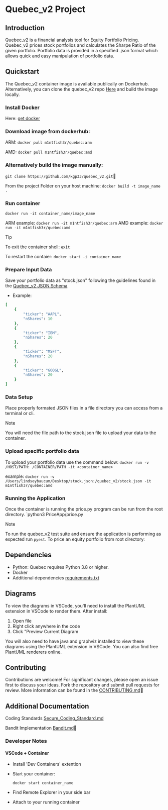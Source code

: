 # Quebec_v2 Project

## Introduction
Quebec_v2 is a financial analysis tool for Equity Portfolio Pricing.  Quebec_v2 prices stock portfolios and calculates the Sharpe Ratio of the given
portfolio. Portfolio data is provided in a specified .json format which allows quick and easy manipulation of portfolio data.

## Quickstart
The Quebec_v2 container image is available publically on Dockerhub.  Alternatively, you can clone the quebec_v2 repo [Here](https://github.com/kgp33/quebec_v2.git) and build the image locally.

### Install Docker

Here: [get docker](https://docs.docker.com/get-started/get-docker/)

### Download image from dockerhub:

ARM: `docker pull m1ntfish3r/quebec:arm`

AMD: `docker pull m1ntfish3r/quebec:amd`

### Alternatively build the image manually:
`git clone https://github.com/kgp33/quebec_v2.git`🦄

From the project Folder on your host machine:
`docker build -t image_name .`

### Run container

`docker run -it container_name/image_name`

ARM example: `docker run -it m1ntfish3r/quebec:arm`
AMD example: `docker run -it m1ntfish3r/quebec:amd`

> [!TIP]
> To exit the container shell:
> `exit`
> 
> To restart the contaier:
> `docker start -i container_name`

### Prepare Input Data

Save your portfolio data as "stock.json" following the guidelines found in the [Quebec_v2 JSON Schema](https://github.com/kgp33/quebec_v2/blob/main/Schemas/stock-schema.json)

- Example: 
```ruby
[
    {
        "ticker": "AAPL", 
        "nShares": 10
    }, 
    {
        "ticker": "IBM",
        "nShares": 20
    },
    {
        "ticker": "MSFT",
        "nShares": 20
    },
    {
        "ticker": "GOOGL",
        "nShares": 20
    }
]
```

### Data Setup
Place properly formated JSON files in a file directory you can access from a terminal or cli.  
> [!NOTE]
> You will need the file path to the stock.json file to upload your data to the container.


### Upload specific portfolio data

To upload your portfolio data use the command below:
    `docker run -v /HOST/PATH: /CONTAINER/PATH -it <container_name>`

example:
    `docker run -v /Users/lindseybaucum/Desktop/stock.json:/quebec_v2/stock.json -it m1ntfish3r/quebec:amd`


### Running the Application

Once the container is running the price.py program can be run from the root directory.
`python3 PriceApp/price.py

> [!NOTE]
> To run the quebec_v2 test suite and ensure the application is performing as expected run `pyest`.
To price an equity portfolio from root directory:

## Dependencies
* Python: Quebec requires Python 3.8 or higher.
* Docker
* Additional dependencies [requirements.txt](https://github.com/kgp33/quebec_v2/blob/main/requirements.txt)

## Diagrams
To view the diagrams in VSCode, you'll need to install the PlantUML extension in VSCode to render them. After install:

1. Open file
2. Right click anywhere in the code
3. Click "Preview Current Diagram

You will also need to have java and graphviz installed to view these diagrams using the PlantUML extension in VSCode. You can also find free PlantUML renderers online.


## Contributing
Contributions are welcome! For significant changes, please open an issue first to discuss your ideas. Fork the repository and submit pull requests for review.
More information can be found in the [CONTRIBUTING.md](https://github.com/kgp33/quebec_v2/blob/main/CONTRIBUTING.md)🦑

## Additional Documentation
Coding Standards [Secure_Coding_Standard.md](https://github.com/kgp33/quebec_v2/blob/main/DOCS/Secure_Coding_Standard.md)

Bandit Implementation [Bandit.md](https://github.com/kgp33/quebec_v2/blob/main/DOCS/Bandit.md)🦝




### Developer Notes
#### VSCode + Container

- Install 'Dev Containers' extention

- Start your container:

    `docker start container_name`

- Find Remote Explorer in your side bar

- Attach to your running container


